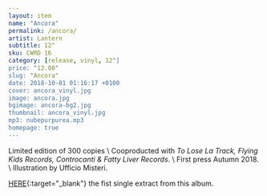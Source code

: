 ```yaml
---
layout: item
name: "Ancora"
permalink: /ancora/
artist: Lantern
subtitle: 12"
sku: CWRD 16
category: [release, vinyl, 12"]
price: "12.00"
slug: "Ancora"
date: 2018-10-01 01:16:17 +0100
cover: ancora_vinyl.jpg
image: ancora.jpg
bgimage: ancora-bg2.jpg
thumbnail: ancora_vinyl.jpg
mp3: nubepurpurea.mp3
homepage: true
---
```


Limited edition of 300 copies \\
Cooproducted with *To Lose La Track, Flying Kids Records, Controcanti & Fatty Liver Records*. \\
First press Autumn 2018. \\
Illustration by Ufficio Misteri.

[HERE](https://www.cowardrecords.com/cimitero/){:target="_blank"} the fist single extract from this album.
